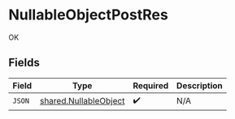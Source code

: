 # NullableObjectPostRes

OK


## Fields

| Field                                                                 | Type                                                                  | Required                                                              | Description                                                           |
| --------------------------------------------------------------------- | --------------------------------------------------------------------- | --------------------------------------------------------------------- | --------------------------------------------------------------------- |
| `JSON`                                                                | [shared.NullableObject](../../../pkg/models/shared/nullableobject.md) | :heavy_check_mark:                                                    | N/A                                                                   |